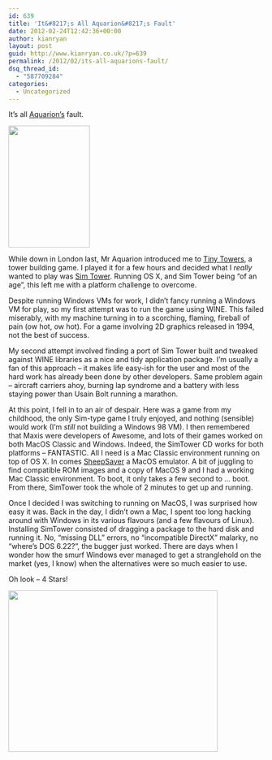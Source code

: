 ```yaml
---
id: 639
title: 'It&#8217;s All Aquarion&#8217;s Fault'
date: 2012-02-24T12:42:36+00:00
author: kianryan
layout: post
guid: http://www.kianryan.co.uk/?p=639
permalink: /2012/02/its-all-aquarions-fault/
dsq_thread_id:
  - "587709284"
categories:
  - Uncategorized
---
```

It&#8217;s all [Aquarion&#8217;s](http://www.aquarionics.com/) fault</a>.

<a href="http://www.kianryan.co.uk/2012/02/its-all-aquarions-fault/mzl-qwulwwsa/" rel="attachment wp-att-641"><img src="http://www.kianryan.co.uk/wp-content/uploads/2012/02/mzl.qwulwwsa.jpg" alt="" title="mzl.qwulwwsa" width="160" height="240" class="alignleft size-full wp-image-641" srcset="http://www.kianryan.co.uk/wp-content/uploads/2012/02/mzl.qwulwwsa.jpg 320w, http://www.kianryan.co.uk/wp-content/uploads/2012/02/mzl.qwulwwsa-200x300.jpg 200w" sizes="(max-width: 160px) 100vw, 160px" /></a>

While down in London last, Mr Aquarion introduced me to [Tiny Towers](http://tinytowerwiki.com/Main_Page), a tower building game. I played it for a few hours and decided what I _really_ wanted to play was [Sim Tower](http://en.wikipedia.org/wiki/SimTower). Running OS X, and Sim Tower being &#8220;of an age&#8221;, this left me with a platform challenge to overcome.

Despite running Windows VMs for work, I didn&#8217;t fancy running a Windows VM for play, so my first attempt was to run the game using WINE. This failed miserably, with my machine turning in to a scorching, flaming, fireball of pain (ow hot, ow hot). For a game involving 2D graphics released in 1994, not the best of success.

My second attempt involved finding a port of Sim Tower built and tweaked against WINE libraries as a nice and tidy application package. I&#8217;m usually a fan of this approach &#8211; it makes life easy-ish for the user and most of the hard work has already been done by other developers. Same problem again &#8211; aircraft carriers ahoy, burning lap syndrome and a battery with less staying power than Usain Bolt running a marathon.

At this point, I fell in to an air of despair. Here was a game from my childhood, the only Sim-type game I truly enjoyed, and nothing (sensible) would work (I&#8217;m _still_ not building a Windows 98 VM). I then remembered that Maxis were developers of Awesome, and lots of their games worked on both MacOS Classic and Windows. Indeed, the SimTower CD works for both platforms &#8211; FANTASTIC. All I need is a Mac Classic environment running on top of OS X. In comes [SheepSaver](http://sheepshaver.cebix.net/) a MacOS emulator. A bit of juggling to find compatible ROM images and a copy of MacOS 9 and I had a working Mac Classic environment. To boot, it only takes a few second to &#8230; boot. From there, SimTower took the whole of 2 minutes to get up and running.

Once I decided I was switching to running on MacOS, I was surprised how easy it was. Back in the day, I didn&#8217;t own a Mac, I spent too long hacking around with Windows in its various flavours (and a few flavours of Linux). Installing SimTower consisted of dragging a package to the hard disk and running it. No, &#8220;missing DLL&#8221; errors, no &#8220;incompatible DirectX&#8221; malarky, no &#8220;where&#8217;s DOS 6.22?&#8221;, the bugger just worked. There are days when I wonder how the smurf Windows ever managed to get a stranglehold on the market (yes, I know) when the alternatives were so much easier to use.

Oh look &#8211; 4 Stars!

<a href="http://www.kianryan.co.uk/2012/02/its-all-aquarions-fault/simtower/" rel="attachment wp-att-640"><img src="http://www.kianryan.co.uk/wp-content/uploads/2012/02/SimTower.jpg" alt="" title="SimTower" width="412" height="318" class="size-full wp-image-640" srcset="http://www.kianryan.co.uk/wp-content/uploads/2012/02/SimTower.jpg 1030w, http://www.kianryan.co.uk/wp-content/uploads/2012/02/SimTower-300x231.jpg 300w, http://www.kianryan.co.uk/wp-content/uploads/2012/02/SimTower-1024x790.jpg 1024w" sizes="(max-width: 412px) 100vw, 412px" /></a>